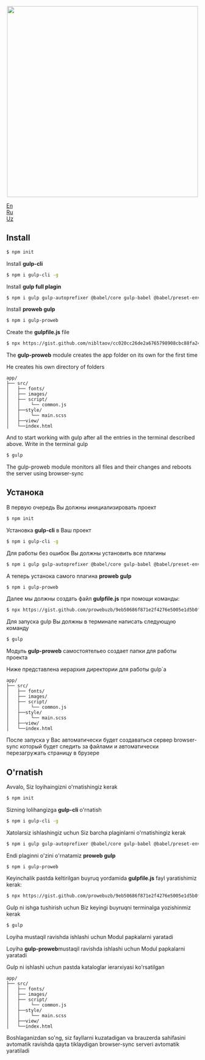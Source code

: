 <p align="center"><img src="https://proweb.uz/assets/img/favicons/proweb-fb.jpg" width="500"></p>

[En](#install)<br>
[Ru](#устанока)<br>
[Uz](#o'rnatish)<br>

## Install

```bash
$ npm init
```


<p> Install <b>gulp-cli</b> </p>

```bash
$ npm i gulp-cli -g
```
<p> Install <b>gulp full plagin</b> </p>

```bash
$ npm i gulp gulp-autoprefixer @babel/core gulp-babel @babel/preset-env babel-preset-minify gulp-group-css-media-queries browser-sync gulp-sourcemaps node-sass gulp-sass gulp-include gulp-rename -D
```
<p> Install <b>proweb gulp</b> </p>

```bash
$ npm i gulp-proweb
```
Create the <b>gulpfile.js</b> file

```bash
$ npx https://gist.github.com/nibltaov/cc020cc26de2a6765798908cbc88fa24
```

<p>The <b>gulp-proweb</b> module creates the app folder on its own for the first time</p>

He creates his own directory of folders

```text
app/
├── src/
│   ├── fonts/
│   ├── images/
│   ├── script/
│   │    └── common.js
│   ├──style/
│   │    └── main.scss
│   ├──view/
│   └──index.html

```
<p>And to start working with gulp after all the entries in the terminal described above. Write in the terminal gulp</p>

```bash
$ gulp
```
<p>The gulp-proweb module monitors all files and their changes and reboots the server using browser-sync</p>

## Устанока

В первую очередь Вы должны инициализировать проект

```bash
$ npm init
```


<p> Установка <b>gulp-cli</b> в Ваш проект</p>

```bash
$ npm i gulp-cli -g
```

<p> Для работы без ошибок Вы должны установить все плагины</p>

```bash
$ npm i gulp gulp-autoprefixer @babel/core gulp-babel @babel/preset-env babel-preset-minify gulp-group-css-media-queries browser-sync gulp-sourcemaps node-sass gulp-sass gulp-include gulp-rename -D
```
<p> А теперь устанока самого плагина <b>proweb gulp</b> </p>

```bash
$ npm i gulp-proweb
```

Далее мы должны создать файл <b>gulpfile.js</b> при помощи команды:

```bash
$ npx https://gist.github.com/prowebuzb/9eb50686f871e2f4276e5005e1d5b0f7
```

<p>Для запуска gulp Вы должны в терминале написать следующую команду</p>

```bash
$ gulp
```

<p>Модуль <b>gulp-proweb</b> самостоятельео создает папки для работы проекта</p>

Ниже представлена иерархия директории для работы gulp`a

```text
app/
├── src/
│   ├── fonts/
│   ├── images/
│   ├── script/
│   │    └── common.js
│   ├──style/
│   │    └── main.scss
│   ├──view/
│   └──index.html

```

<p>После запуска у Вас автоматически будет создаваться сервер browser-sync который будет следить за файлами и автоматически перезагружать страницу в брузере</p>


## O'rnatish

Avvalo, Siz loyihaingizni o'rnatishingiz kerak

```bash
$ npm init
```


<p> Sizning lolihangizga <b>gulp-cli</b>  o'rnatish </p>

```bash
$ npm i gulp-cli -g
```

<p>Xatolarsiz ishlashingiz uchun Siz barcha plaginlarni o'rnatishingiz kerak</p>

```bash
$ npm i gulp gulp-autoprefixer @babel/core gulp-babel @babel/preset-env babel-preset-minify gulp-group-css-media-queries browser-sync gulp-sourcemaps node-sass gulp-sass gulp-include gulp-rename -D
```
<p>Endi plaginni o'zini o'rnatamiz <b>proweb gulp</b> </p>

```bash
$ npm i gulp-proweb
```

Keyinchalik pastda keltirilgan buyruq yordamida <b>gulpfile.js</b> fayl yaratishimiz kerak:

```bash
$ npx https://gist.github.com/prowebuzb/9eb50686f871e2f4276e5005e1d5b0f7
```

<p> Gulp ni ishga tushirish uchun Biz keyingi buyruqni terminalga  yozishinmiz kerak</p>

```bash
$ gulp
```
Loyiha mustaqil ravishda ishlashi uchun Modul papkalarni yaratadi                

<p>Loyiha <b>gulp-proweb</b>mustaqil ravishda ishlashi uchun Modul papkalarni yaratadi </p>

Gulp ni ishlashi uchun pastda kataloglar ierarxiyasi ko'rsatilgan

```text
app/
├── src/
│   ├── fonts/
│   ├── images/
│   ├── script/
│   │    └── common.js
│   ├──style/
│   │    └── main.scss
│   ├──view/
│   └──index.html

```

<p>Boshlaganizdan so'ng, siz fayllarni kuzatadigan va brauzerda sahifasini avtomatik ravishda qayta tiklaydigan browser-sync serveri avtomatik yaratiladi </p>